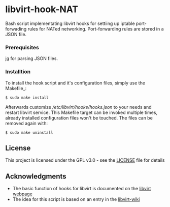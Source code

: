 # libvirt-hook-NAT
Bash script implementating libvirt hooks for settiing up  iptable port-forwading rules for NATed networking. Port-forwarding rules are stored in a JSON file.

### Prerequisites
[jq](https://stedolan.github.io/jq/) for parsing JSON files.

### Installtion
To install the hook script and it's configuration files, simply use the
Makefile_:

    $ sudo make install

Afterwards customize */etc/libvirt/hooks/hooks.json* to your needs and restart libvirt service.
This Makefile target can be invoked multiple times, already installed
configuration files won't be touched. The files can be removed again with:

    $ sudo make uninstall

## License

This project is licensed under the GPL v3.0 - see the [LICENSE](LICENSE) file for details

## Acknowledgments

* The basic function of hooks for libvirt is documented on the [libvirt webpage](https://www.libvirt.org/hooks.html)
* The idea for this script is based on an entry in the [libvirt-wiki](https://wiki.libvirt.org/page/Networking#Forwarding_Incoming_Connections)
